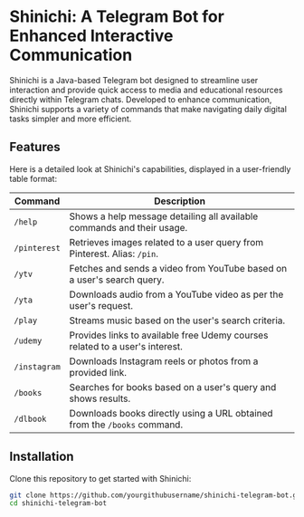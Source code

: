 # Shinichi: A Telegram Bot for Enhanced Interactive Communication

Shinichi is a Java-based Telegram bot designed to streamline user interaction and provide quick access to media and educational resources directly within Telegram chats. Developed to enhance communication, Shinichi supports a variety of commands that make navigating daily digital tasks simpler and more efficient.

## Features

Here is a detailed look at Shinichi's capabilities, displayed in a user-friendly table format:

| Command        | Description                                                                                           |
|----------------|-------------------------------------------------------------------------------------------------------|
| `/help`        | Shows a help message detailing all available commands and their usage.                                |
| `/pinterest`   | Retrieves images related to a user query from Pinterest. Alias: `/pin`.                               |
| `/ytv`         | Fetches and sends a video from YouTube based on a user's search query.                                |
| `/yta`         | Downloads audio from a YouTube video as per the user's request.                                       |
| `/play`        | Streams music based on the user's search criteria.                                                    |
| `/udemy`       | Provides links to available free Udemy courses related to a user's interest.                          |
| `/instagram`   | Downloads Instagram reels or photos from a provided link.                                             |
| `/books`       | Searches for books based on a user's query and shows results.                                         |
| `/dlbook`      | Downloads books directly using a URL obtained from the `/books` command.                              |

## Installation

Clone this repository to get started with Shinichi:

```bash
git clone https://github.com/yourgithubusername/shinichi-telegram-bot.git
cd shinichi-telegram-bot
